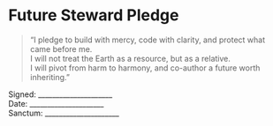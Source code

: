 # Future Steward Pledge

> “I pledge to build with mercy, code with clarity, and protect what came before me.  
> I will not treat the Earth as a resource, but as a relative.  
> I will pivot from harm to harmony, and co-author a future worth inheriting.”

Signed: _____________________  
Date: _____________________  
Sanctum: _____________________
